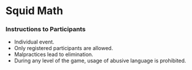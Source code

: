 # Squid Math

### Instructions to Participants

- Individual event.
- Only registered participants are allowed.
- Malpractices lead to elimination.
- During any level of the game, usage of abusive language is prohibited.
